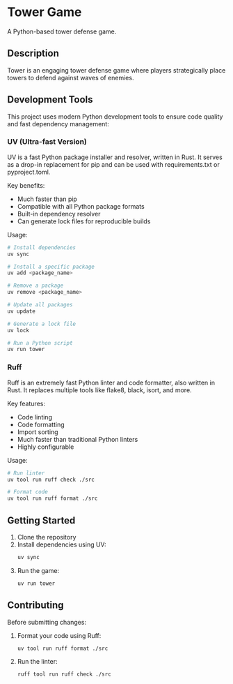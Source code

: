 # Tower Game

A Python-based tower defense game.

## Description

Tower is an engaging tower defense game where players strategically place towers to defend against waves of enemies.

## Development Tools

This project uses modern Python development tools to ensure code quality and fast dependency management:

### UV (Ultra-fast Version)

UV is a fast Python package installer and resolver, written in Rust. It serves as a drop-in replacement for pip and can be used with requirements.txt or pyproject.toml.

Key benefits:
- Much faster than pip
- Compatible with all Python package formats
- Built-in dependency resolver
- Can generate lock files for reproducible builds

Usage:
```bash
# Install dependencies
uv sync

# Install a specific package
uv add <package_name>

# Remove a package
uv remove <package_name>

# Update all packages
uv update

# Generate a lock file
uv lock

# Run a Python script
uv run tower
```

### Ruff

Ruff is an extremely fast Python linter and code formatter, also written in Rust. It replaces multiple tools like flake8, black, isort, and more.

Key features:
- Code linting
- Code formatting
- Import sorting
- Much faster than traditional Python linters
- Highly configurable

Usage:
```bash 
# Run linter
uv tool run ruff check ./src

# Format code
uv tool run ruff format ./src
```

## Getting Started

1. Clone the repository
2. Install dependencies using UV:
   ```bash
   uv sync
   ```
3. Run the game:
   ```bash
   uv run tower
   ```

## Contributing

Before submitting changes:
1. Format your code using Ruff:
   ```bash
   uv tool run ruff format ./src
   ```
2. Run the linter:
   ```bash
   ruff tool run ruff check ./src
   ```
